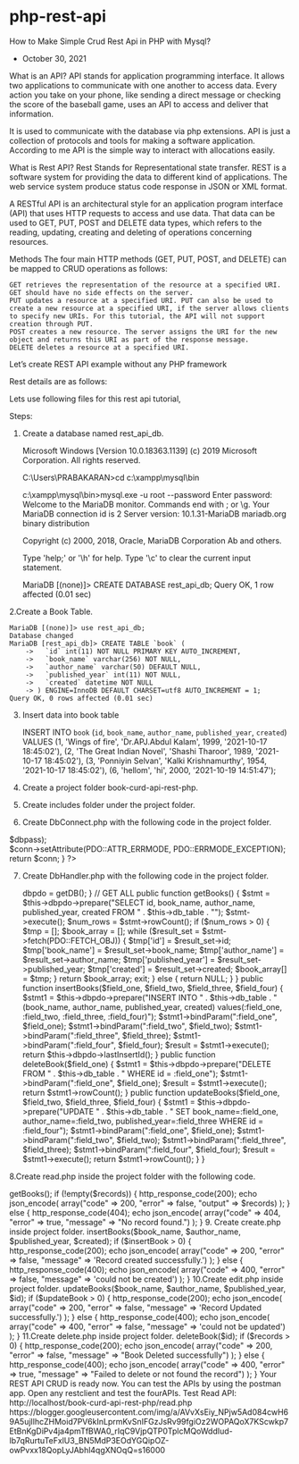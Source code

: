 # php-rest-api
 How to Make Simple Crud Rest Api in PHP with Mysql?
- October 30, 2021

What is an API?
API stands for application programming interface. It allows two applications to communicate with one another to access data. Every action you take on your phone, like sending a direct message or checking the score of the baseball game, uses an API to access and deliver that information.

It is used to communicate with the database via php extensions. API is just a collection of protocols and tools for making a software application. According to me API is the simple way to interact with allocations easily.

What is Rest API?
Rest Stands for Representational state transfer. REST is a software system for providing the data to different kind of applications. The web service system produce status code response in JSON or XML format.

A RESTful API is an architectural style for an application program interface (API) that uses HTTP requests to access and use data. That data can be used to GET, PUT, POST and DELETE data types, which refers to the reading, updating, creating and deleting of operations concerning resources.

Methods
The four main HTTP methods (GET, PUT, POST, and DELETE) can be mapped to CRUD operations as follows:

    GET retrieves the representation of the resource at a specified URI. GET should have no side effects on the server.
    PUT updates a resource at a specified URI. PUT can also be used to create a new resource at a specified URI, if the server allows clients to specify new URIs. For this tutorial, the API will not support creation through PUT.
    POST creates a new resource. The server assigns the URI for the new object and returns this URI as part of the response message.
    DELETE deletes a resource at a specified URI.

Let’s create REST API example without any PHP framework

Rest details are as follows:

Lets use following files for this rest api tutorial,










 

Steps:
1. Create a database named rest_api_db.

    Microsoft Windows [Version 10.0.18363.1139]
    (c) 2019 Microsoft Corporation. All rights reserved.

    C:\Users\PRABAKARAN>cd c:\xampp\mysql\bin

    c:\xampp\mysql\bin>mysql.exe -u root --password
    Enter password:
    Welcome to the MariaDB monitor.  Commands end with ; or \g.
    Your MariaDB connection id is 2
    Server version: 10.1.31-MariaDB mariadb.org binary distribution

    Copyright (c) 2000, 2018, Oracle, MariaDB Corporation Ab and others.

    Type 'help;' or '\h' for help. Type '\c' to clear the current input statement.

    MariaDB [(none)]> CREATE DATABASE rest_api_db;
    Query OK, 1 row affected (0.01 sec)


2.Create a Book Table.

    MariaDB [(none)]> use rest_api_db;
    Database changed
    MariaDB [rest_api_db]> CREATE TABLE `book` (
        ->   `id` int(11) NOT NULL PRIMARY KEY AUTO_INCREMENT,
        ->   `book_name` varchar(256) NOT NULL,
        ->   `author_name` varchar(50) DEFAULT NULL,
        ->   `published_year` int(11) NOT NULL,
        ->   `created` datetime NOT NULL
        -> ) ENGINE=InnoDB DEFAULT CHARSET=utf8 AUTO_INCREMENT = 1;
    Query OK, 0 rows affected (0.01 sec)


3. Insert data into book table

    INSERT INTO `book` (`id`, `book_name`, `author_name`, `published_year`, `created`) VALUES
    (1, 'Wings of fire', 'Dr.APJ.Abdul Kalam', 1999, '2021-10-17 18:45:02'),
    (2, 'The Great Indian Novel', 'Shashi Tharoor', 1989, '2021-10-17 18:45:02'),
    (3, 'Ponniyin Selvan', 'Kalki Krishnamurthy', 1954, '2021-10-17 18:45:02'),
    (6, 'hellom', 'hi', 2000, '2021-10-19 14:51:47');


4. Create a project folder book-curd-api-rest-php.

5.  Create includes folder under the project folder.

6. Create DbConnect.php with the following code in the project folder.

    <?php
    /**
    * Database configuration
    * @author Prabakaran
    */
    function getDB() {
        $dbhost="localhost";
        $dbuser="root";
        $dbpass="";
        $dbname="rest_api_db";
        $conn = new PDO("mysql:host=$dbhost;dbname=$dbname;charset=utf8;", $dbuser, 
 $dbpass);   
        $conn->setAttribute(PDO::ATTR_ERRMODE, PDO::ERRMODE_EXCEPTION); 
        return $conn;
    }
    ?>


7. Create DbHandler.php with the following code in the project folder.
   
   <?php
    /**
     * Handling database operations
     *
     * @author Prabakaran
     */
    error_reporting(E_ALL);
    ini_set('display_errors', 1);
    header("Access-Control-Allow-Origin: *");
    header("Content-Type: application/json; charset=UTF-8");
    header("Access-Control-Allow-Methods: POST");
    header("Access-Control-Max-Age: 3600");
    header("Access-Control-Allow-Headers: Content-Type, Access-Control-Allow-Headers, Authorization, X-Requested-With");
    require_once("includes/DbConnect.php");
    class DBHandler
    {
        // Table
        private $db_table = "book";
        // Columns
        public $id;
        public $book_name;
        public $author_name;
        public $published_year;
        public $created;

        public function __construct()
        {
            $this->dbpdo = getDB();
        }
        // GET ALL
        public function getBooks()
        {
            $stmt = $this->dbpdo->prepare("SELECT id, book_name, author_name, published_year, created FROM " . $this->db_table . "");
            $stmt->execute();
            $num_rows = $stmt->rowCount();
            if ($num_rows > 0) {
                $tmp = [];
                $book_array = [];
                while ($result_set = $stmt->fetch(PDO::FETCH_OBJ)) {
                    $tmp['id'] =  $result_set->id;
                    $tmp['book_name'] =  $result_set->book_name;
                    $tmp['author_name'] =  $result_set->author_name;
                    $tmp['published_year'] =  $result_set->published_year;
                    $tmp['created'] =  $result_set->created;
                    $book_array[] = $tmp;
                }
                return $book_array;
                exit;
            } else {
                return NULL;
            }
        }
        public function insertBooks($field_one, $field_two, $field_three, $field_four)
        {
            $stmt1 = $this->dbpdo->prepare("INSERT INTO " . $this->db_table . "(book_name, author_name, published_year, created) values(:field_one, :field_two, :field_three, :field_four)");
            $stmt1->bindParam(":field_one", $field_one);
            $stmt1->bindParam(":field_two", $field_two);
            $stmt1->bindParam(":field_three", $field_three);
            $stmt1->bindParam(":field_four", $field_four);
            $result = $stmt1->execute();
            return $this->dbpdo->lastInsertId();
        }
        public function deleteBook($field_one)
        {
            $stmt1 = $this->dbpdo->prepare("DELETE FROM " . $this->db_table . " WHERE id = :field_one");
            $stmt1->bindParam(":field_one", $field_one);
            $result = $stmt1->execute();
            return  $stmt1->rowCount();
        }
        public function updateBooks($field_one, $field_two, $field_three, $field_four)
        {
            $stmt1 = $this->dbpdo->prepare("UPDATE " . $this->db_table . " SET book_name=:field_one, author_name=:field_two, published_year=:field_three WHERE id = :field_four");
            $stmt1->bindParam(":field_one", $field_one);
            $stmt1->bindParam(":field_two", $field_two);
            $stmt1->bindParam(":field_three", $field_three);
            $stmt1->bindParam(":field_four", $field_four);
            $result = $stmt1->execute();
            return $stmt1->rowCount();
        }
    }



 8.Create read.php inside the project folder with the following code.
   
   <?php
    /**
     * Handling read operations
     *
     * @author Prabakaran
     */
    error_reporting(E_ALL);
    ini_set('display_errors', 1);
    header("Access-Control-Allow-Origin: *");
    header("Content-Type: application/json; charset=UTF-8");
    header("Access-Control-Allow-Methods: POST");
    header("Access-Control-Max-Age: 3600");
    header("Access-Control-Allow-Headers: Content-Type, Access-Control-Allow-Headers, Authorization, X-Requested-With");
    require_once("includes/DBConnect.php");
    require_once("includes/DBHandler.php");
    $items = new DBHandler();
    $records = $items->getBooks();
    if (!empty($records)) {
        http_response_code(200);
        echo json_encode(
            array("code" => 200, "error" => false, "output" => $records)
        );
    } else {
        http_response_code(404);
        echo json_encode(
            array("code" => 404, "error" => true, "message" => "No record found.")
        );
    }


 9. Create create.php inside project folder.
     
    <?php
    /**
     * Handling data insert operations
     *
     * @author Prabakaran
     */
    error_reporting(E_ALL);
    ini_set('display_errors', 1);
    header("Access-Control-Allow-Origin: *");
    header("Content-Type: application/json; charset=UTF-8");
    header("Access-Control-Allow-Methods: POST");
    header("Access-Control-Max-Age: 3600");
    header("Access-Control-Allow-Headers: Content-Type, Access-Control-Allow-Headers, Authorization, X-Requested-With");
    require_once("includes/DBConnect.php");
    require_once("includes/DBHandler.php");
    $item = new DBHandler();

    $book_name = htmlspecialchars(strip_tags($_POST['book_name']));
    $author_name = htmlspecialchars(strip_tags($_POST['author_name']));
    $published_year = htmlspecialchars(strip_tags($_POST['published_year']));
    $created = date('Y-m-d H:i:s');
    $insertBook = $item->insertBooks($book_name, $author_name, $published_year, $created);
    if ($insertBook > 0) {
        http_response_code(200);
        echo json_encode(
            array("code" => 200, "error" => false, "message" => 'Record created successfully.')
        );
    } else {
        http_response_code(400);
        echo json_encode(
            array("code" => 400, "error" => false, "message" => 'could not be created')
        );
    }


10.Create edit.php inside project folder.
     
    <?php
    /**
     * Handling edit operations
     *
     * @author Prabakaran
     */
    error_reporting(E_ALL);
    ini_set('display_errors', 1);
    header("Access-Control-Allow-Origin: *");
    header("Content-Type: application/json; charset=UTF-8");
    header("Access-Control-Allow-Methods: POST");
    header("Access-Control-Max-Age: 3600");
    header("Access-Control-Allow-Headers: Content-Type, Access-Control-Allow-Headers, Authorization, X-Requested-With");
    require_once("includes/DBConnect.php");
    require_once("includes/DBHandler.php");
    $item = new DBHandler();

    $book_name = htmlspecialchars(strip_tags($_POST['book_name']));
    $author_name = htmlspecialchars(strip_tags($_POST['author_name']));
    $published_year = htmlspecialchars(strip_tags($_POST['published_year']));
    $id = $_GET['id'];
    $updateBook = $item->updateBooks($book_name, $author_name, $published_year, $id);
    if ($updateBook > 0) {
        http_response_code(200);
        echo json_encode(
            array("code" => 200, "error" => false, "message" => 'Record Updated successfully.')
        );
    } else {
        http_response_code(400);
        echo json_encode(
            array("code" => 400, "error" => false, "message" => 'could not be updated')
        );
    }


11.Create delete.php inside project folder.
     
    <?php
    /**
     * Handling delete operations
     *
     * @author Prabakaran
     */
    error_reporting(E_ALL);
    ini_set('display_errors', 1);
    header("Access-Control-Allow-Origin: *");
    header("Content-Type: application/json; charset=UTF-8");
    header("Access-Control-Allow-Methods: POST");
    header("Access-Control-Max-Age: 3600");
    header("Access-Control-Allow-Headers: Content-Type, Access-Control-Allow-Headers, Authorization, X-Requested-With");
    require_once("includes/DBConnect.php");
    require_once("includes/DBHandler.php");
    $items = new DBHandler();
    $id = $_GET['id'];
    $records = $items->deleteBook($id);
    if ($records > 0) {
        http_response_code(200);
        echo json_encode(
            array("code" => 200, "error" => false, "message" => "Book Deleted successfully")
        );
    } else {
        http_response_code(400);
        echo json_encode(
            array("code" => 400, "error" => true, "message" => "Failed to delete or not found the record")
        );
    }


Your REST API CRUD is ready now. You can test the APIs by using the postman app. Open any restclient and test the fourAPIs.

Test Read API:

http://localhost/book-curd-api-rest-php/read.php
https://blogger.googleusercontent.com/img/a/AVvXsEiy_NPjw5Ad084cwH69A5ujIlhcZHMoid7PV6kInLprmKvSnIFGzJsRv99fgiOz2WOPAQoX7KScwkp7EtBnKgDiPv4ja4pmTfBWA0_rIqC9VjpQTP0TplcMQoWddIud-lb7qRurtuTeFxlU3_BN5MdP3EOdYGQipOZ-owPvxx18QopLyJAbhl4qgXNOqQ=s16000
